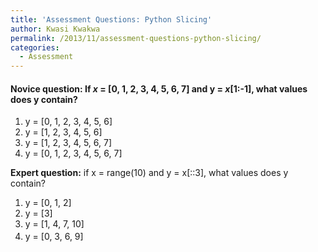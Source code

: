 ```yaml
---
title: 'Assessment Questions: Python Slicing'
author: Kwasi Kwakwa
permalink: /2013/11/assessment-questions-python-slicing/
categories:
  - Assessment
---
```

#### **Novice question:** If *x* = [0, 1, 2, 3, 4, 5, 6, 7] and y = *x*[1:-1], what values does y contain?

1.  y = [0, 1, 2, 3, 4, 5, 6]
2.  y = [1, 2, 3, 4, 5, 6]
3.  y = [1, 2, 3, 4, 5, 6, 7]
4.  y = [0, 1, 2, 3, 4, 5, 6, 7]

**Expert question:** if x = range(10) and y = x[::3], what values does y contain?

1.  y = [0, 1, 2]
2.  y = [3]
3.  y = [1, 4, 7, 10]
4.  y = <span style="line-height: 24px;">[0, 3, 6, 9]</span>
